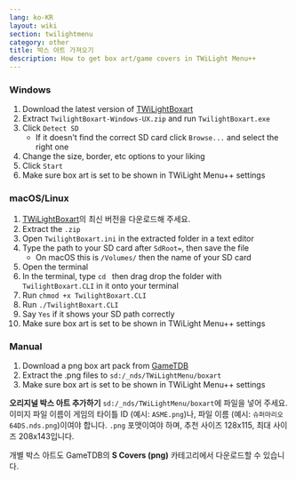 ```yaml
---
lang: ko-KR
layout: wiki
section: twilightmenu
category: other
title: 박스 아트 가져오기
description: How to get box art/game covers in TWiLight Menu++
---
```


### Windows
1. Download the latest version of [TWiLightBoxart](https://github.com/KirovAir/TwilightBoxart/releases)
1. Extract `TwilightBoxart-Windows-UX.zip` and run `TwilightBoxart.exe`
1. Click `Detect SD`
   - If it doesn't find the correct SD card click `Browse...` and select the right one
1. Change the size, border, etc options to your liking
1. Click `Start`
1. Make sure box art is set to be shown in TWiLight Menu++ settings

### macOS/Linux
1. [TWiLightBoxart](https://github.com/KirovAir/TwilightBoxart/releases)의 최신 버전을 다운로드해 주세요.
1. Extract the `.zip`
1. Open `TwilightBoxart.ini` in the extracted folder in a text editor
1. Type the path to your SD card after `SdRoot=`, then save the file
   - On macOS this is `/Volumes/` then the name of your SD card
1. Open the terminal
1. In the terminal, type `cd ` then drag drop the folder with `TwilightBoxart.CLI` in it onto your terminal
1. Run `chmod +x TwilightBoxart.CLI`
1. Run `./TwilightBoxart.CLI`
1. Say `Yes` if it shows your SD path correctly
1. Make sure box art is set to be shown in TWiLight Menu++ settings

### Manual
1. Download a png box art pack from [GameTDB](https://www.gametdb.com/DS/Downloads#cover_packs)
1. Extract the .png files to `sd:/_nds/TWiLightMenu/boxart`
1. Make sure box art is set to be shown in TWiLight Menu++ settings

**오리지널 박스 아트 추가하기** `sd:/_nds/TWiLightMenu/boxart`에 파일을 넣어 주세요. 이미지 파일 이름이 게임의 타이틀 ID (예시: `ASME.png`)나, 파일 이름 (예시: `슈퍼마리오64DS.nds.png`)이여야 합니다. `.png` 포맷이여야 하며, 추천 사이즈 128x115, 최대 사이즈 208x143입니다.

개별 박스 아트도 GameTDB의 **S Covers (png)** 카테고리에서 다운로드할 수 있습니다.
